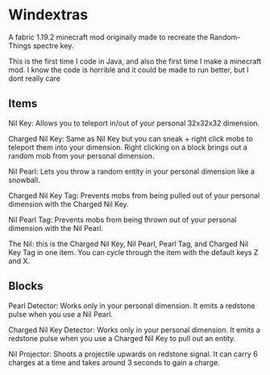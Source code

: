 # Windextras 

A fabric 1.19.2 minecraft mod originally made to recreate the Random-Things spectre key.

This is the first time I code in Java, and also the first time I make a minecraft mod. I know the code is horrible and it could be made to run better, but I dont really care

## Items
Nil Key: Allows you to teleport in/out of your personal 32x32x32 dimension.

Charged Nil Key: Same as Nil Key but you can sneak + right click mobs to teleport them into your dimension. Right clicking on a block brings out a random mob from your personal dimension.

Nil Pearl: Lets you throw a random entity in your personal dimension like a snowball.

Charged Nil Key Tag: Prevents mobs from being pulled out of your personal dimension with the Charged Nil Key.

Nil Pearl Tag: Prevents mobs from being thrown out of your personal dimension with the Nil Pearl.

The Nil: this is the Charged Nil Key, Nil Pearl, Pearl Tag, and Charged Nil Key Tag in one item. You can cycle through the item with the default keys Z and X.

## Blocks

Pearl Detector: Works only in your personal dimension. It emits a redstone pulse when you use a Nil Pearl.

Charged Nil Key Detector: Works only in your personal dimension. It emits a redstone pulse when you use a Charged Nil Key to pull out an entity.

Nil Projector: Shoots a projectile upwards on redstone signal. It can carry 6 charges at a time and takes around 3 seconds to gain a charge.
